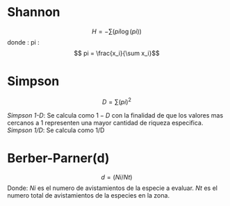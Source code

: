 # Shannon 
$$H= -\sum (pi \log(pi))$$
donde :
pi : $$ pi = \frac{x_i}{\sum x_i}$$
# Simpson

$$ D = \sum (pi)^2$$

*Simpson 1-D*: Se calcula como $1-D$ con la finalidad de que los valores mas cercanos a 1 representen una mayor cantidad de riqueza especifica.
*Simpson 1/D*: Se calcula como 1/D 


# Berber-Parner(d)
$$d= (Ni/Nt)$$
Donde: 
$Ni$ es el numero de avistamientos de la especie a evaluar.
$Nt$ es el numero total de avistamientos de la especies en la zona.
